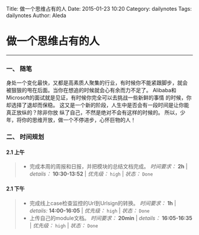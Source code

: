 Title: 做一个思维占有的人
Date: 2015-01-23 10:20
Category: dailynotes
Tags: dailynotes
Author: Aleda

# 做一个思维占有的人

---
### 一、 随笔

身处一个变化最快，又都是高素质人聚集的行业，有时候你不能紧跟脚步，就会
被狠狠的甩在后面。当你在想追的时候就会心有余而力不足了。
Alibaba和Microsoft的面试就是见证，有时候你完全可以去挑战一些新鲜的事情
的时候，你却选择了退却而保稳。
这又是一个新的阶段，人生中是否会有一段时间是让你能真正放纵的？除非你放
纵了自己，不然是绝对不会有这样的时候的。
所以，少年，将你的思维开放，做一个不停进步，心怀巨物的人！


### 二、 时间规划

#### 2.1 上午
> * 完成本周的周报和日报，并把模块的总结文档完成。
*时间要求：* **2h** | *details：* **10:30-13:52** | *优先级：* `high` | *状态：* `Done`

#### 2.1 下午
> * 完成线上case检查监控的Url到Urlsign的转换。
*时间要求：* **1h** | *details:* **14:00-16:05** | *优先级：* `high` | *状态：* `Done`
> * 上传自己的module文档。
*时间要求：* **20min** | *details：* **16:05-16:35** | *优先级：* `high` | *状态：* `Done`

